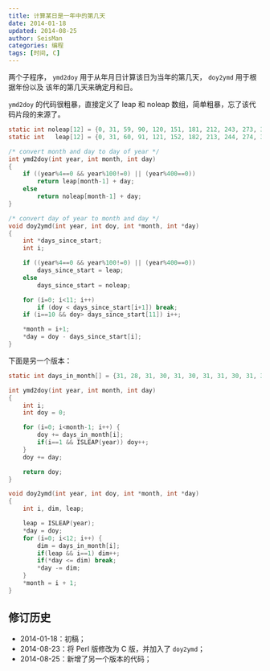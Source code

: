 ```yaml
---
title: 计算某日是一年中的第几天
date: 2014-01-18
updated: 2014-08-25
author: SeisMan
categories: 编程
tags: [时间, C]
---
```


两个子程序， `ymd2doy` 用于从年月日计算该日为当年的第几天， `doy2ymd` 用于根据年份以及
该年的第几天来确定月和日。

`ymd2doy` 的代码很粗暴，直接定义了 leap 和 noleap 数组，简单粗暴，忘了该代码片段的来源了。

``` C
static int noleap[12] = {0, 31, 59, 90, 120, 151, 181, 212, 243, 273, 304, 334};
static int   leap[12] = {0, 31, 60, 91, 121, 152, 182, 213, 244, 274, 305, 335};

/* convert month and day to day of year */
int ymd2doy(int year, int month, int day)
{
    if ((year%4==0 && year%100!=0) || (year%400==0))
        return leap[month-1] + day;
    else
        return noleap[month-1] + day;
}

/* convert day of year to month and day */
void doy2ymd(int year, int doy, int *month, int *day)
{
    int *days_since_start;
    int i;

    if ((year%4==0 && year%100!=0) || (year%400==0))
        days_since_start = leap;
    else
        days_since_start = noleap;

    for (i=0; i<11; i++)
        if (doy < days_since_start[i+1]) break;
    if (i==10 && doy> days_since_start[11]) i++;

    *month = i+1;
    *day = doy - days_since_start[i];
}
```

下面是另一个版本：

``` C
static int days_in_month[] = {31, 28, 31, 30, 31, 30, 31, 31, 30, 31, 30, 31, 31};

int ymd2doy(int year, int month, int day)
{
    int i;
    int doy = 0;

    for (i=0; i<month-1; i++) {
        doy += days_in_month[i];
        if(i==1 && ISLEAP(year)) doy++;
    }
    doy += day;

    return doy;
}

void doy2ymd(int year, int doy, int *month, int *day)
{
    int i, dim, leap;

    leap = ISLEAP(year);
    *day = doy;
    for (i=0; i<12; i++) {
        dim = days_in_month[i];
        if(leap && i==1) dim++;
        if(*day <= dim) break;
        *day -= dim;
    }
    *month = i + 1;
}
```

## 修订历史

-   2014-01-18：初稿；
-   2014-08-23：将 Perl 版修改为 C 版，并加入了 `doy2ymd`；
-   2014-08-25：新增了另一个版本的代码；
